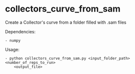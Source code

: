# collectors_curve_from_sam
Create a Collector's curve from a folder filled with .sam files

Dependencies:

	- numpy

Usage:

	- python collectors_curve_from_sam.py <input_folder_path> <number_of_reps_to_run>
		<output_file>


